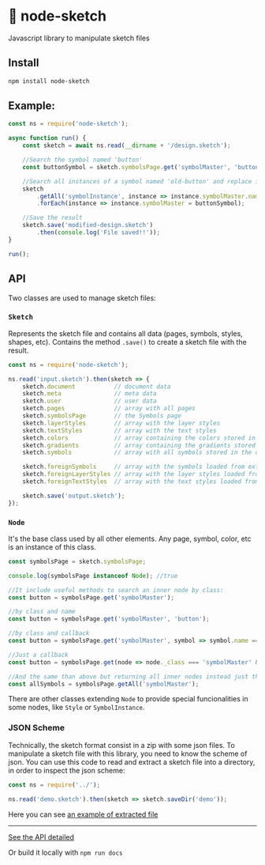 # 💎 node-sketch
Javascript library to manipulate sketch files

## Install

```sh
npm install node-sketch
```

## Example:

```js
const ns = require('node-sketch');

async function run() {
    const sketch = await ns.read(__dirname + '/design.sketch');

    //Search the symbol named 'button'
    const buttonSymbol = sketch.symbolsPage.get('symbolMaster', 'button');

    //Search all instances of a symbol named 'old-button' and replace it with 'button'
    sketch
        .getAll('symbolInstance', instance => instance.symbolMaster.name === 'old-button')
        .forEach(instance => instance.symbolMaster = buttonSymbol);

    //Save the result
    sketch.save('modified-design.sketch')
        .then(console.log('File saved!!'));
}

run();
```

## API

Two classes are used to manage sketch files:

### `Sketch`

Represents the sketch file and contains all data (pages, symbols, styles, shapes, etc). Contains the method `.save()` to create a sketch file with the result.

```js
const ns = require('node-sketch');

ns.read('input.sketch').then(sketch => {
    sketch.document           // document data
    sketch.meta               // meta data
    sketch.user               // user data
    sketch.pages              // array with all pages
    sketch.symbolsPage        // the Symbols page
    sketch.layerStyles        // array with the layer styles
    sketch.textStyles         // array with the text styles
    sketch.colors             // array containing the colors stored in the color palette
    sketch.gradients          // array containing the gradients stored in the gradient palette
    sketch.symbols            // array with all symbols stored in the document

    sketch.foreignSymbols     // array with the symbols loaded from external libraries
    sketch.foreignLayerStyles // array with the layer styles loaded from external libraries
    sketch.foreignTextStyles  // array with the text styles loaded from external libraries

    sketch.save('output.sketch');
});
```

### `Node`

It's the base class used by all other elements. Any page, symbol, color, etc is an instance of this class.

```js
const symbolsPage = sketch.symbolsPage;

console.log(symbolsPage instanceof Node); //true 

//It include useful methods to search an inner node by class:
const button = symbolsPage.get('symbolMaster');

//by class and name
const button = symbolsPage.get('symbolMaster', 'button');

//by class and callback
const button = symbolsPage.get('symbolMaster', symbol => symbol.name === 'button');

//Just a callback
const button = symbolsPage.get(node => node._class === 'symbolMaster' && node.name === 'button');

//And the same than above but returning all inner nodes instead just the first:
const allSymbols = symbolsPage.getAll('symbolMaster');
```

There are other classes extending `Node` to provide special funcionalities in some nodes, like `Style` or `SymbolInstance`.

### JSON Scheme

Technically, the sketch format consist in a zip with some json files. To manipulate a sketch file with this library, you need to know the scheme of json. You can use this code to read and extract a sketch file into a directory, in order to inspect the json scheme:

```js
const ns = require('../');

ns.read('demo.sketch').then(sketch => sketch.saveDir('demo'));
```
Here you can see [an example of extracted file](demos/scheme-explorer)

---

[See the API detailed](https://oscarotero.github.io/node-sketch/)

Or build it locally with `npm run docs`
